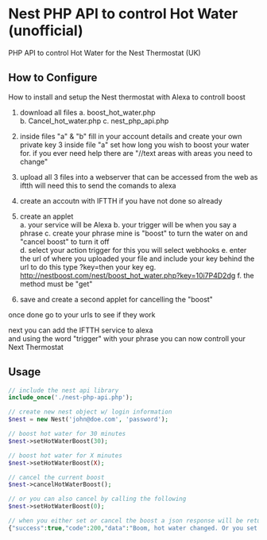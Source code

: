 # Nest PHP API to control Hot Water (unofficial)

PHP API to control Hot Water for the Nest Thermostat (UK)

## How to Configure 

How to install and setup the Nest thermostat with Alexa to controll boost 

1. download all files 
	a. boost_hot_water.php     
	b. Cancel_hot_water.php
	c. nest_php_api.php 
	
2. inside files "a" & "b" fill in your account details and create your own private key 
3  inside file "a" set how long you wish to boost your water for. 
		if you ever need help there are "//text areas with areas you need to change" 

3. upload all 3 files into a webserver that can be accessed from the web as iftth will need this to send the comands to alexa 
4. create an accoutn with IFTTH if you have not done so already 
5. create an applet  
	a. your service will be Alexa 
	b. your trigger will be when you say a phrase 
	c. create your phrase mine is "boost" to turn the water on and "cancel boost" to turn it off 	
	d. select your action trigger for this you will select webhooks 
	e. enter the url of where you uploaded your file and include your key behind the url  to do this type ?key=then your key 
		eg. http://nestboost.com/nest/boost_hot_water.php?key=10i7P4D2dg
	f. the method must be "get"

6. save and create a second applet for cancelling the "boost"

once done go to your urls to see if they work

next you can add the IFTTH service to alexa  
and using the word "trigger" with your phrase you can now controll your Next Thermostat

## Usage

```php
// include the nest api library
include_once('./nest-php-api.php');

// create new nest object w/ login information
$nest = new Nest('john@doe.com', 'password');

// boost hot water for 30 minutes
$nest->setHotWaterBoost(30);

// boost hot water for X minutes
$nest->setHotWaterBoost(X);

// cancel the current boost
$nest->cancelHotWaterBoost();

// or you can also cancel by calling the following
$nest->setHotWaterBoost(0);

// when you either set or cancel the boost a json response will be returned
{"success":true,"code":200,"data":"Boom, hot water changed. Or you set it to the same as before."}

```